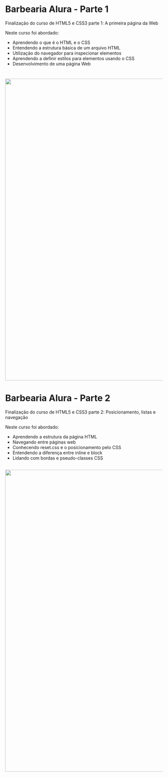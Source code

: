 # Barbearia Alura - Parte 1

Finalização do curso de HTML5 e CSS3 parte 1: A primeira página da Web    

Neste curso foi abordado: 

- Aprendendo o que é o HTML e o CSS  
- Entendendo a estrutura básica de um arquivo HTML  
- Utilização do navegador para inspecionar elementos  
- Aprendendo a definir estilos para elementos usando o CSS  
- Desenvolvimento de uma página Web

<h1>
    <img width="965px" src="https://media.giphy.com/media/L6MrKa14BUSxLNCmcw/giphy.gif">
</h1>

# Barbearia Alura - Parte 2

Finalização do curso de HTML5 e CSS3 parte 2: Posicionamento, listas e navegação

Neste curso foi abordado:

- Aprendendo a estrutura da página HTML
- Navegando entre páginas web
- Conhecendo reset.css e o posicionamento pelo CSS
- Entendendo a diferença entre inline e block
- Lidando com bordas e pseudo-classes CSS

<h2>
    <img width="965px" src="https://media.giphy.com/media/MI3tFItiflTpNgUWcy/giphy.gif">
</h2>
